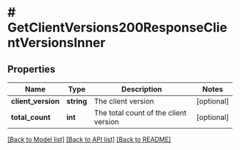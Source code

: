 # # GetClientVersions200ResponseClientVersionsInner

## Properties

Name | Type | Description | Notes
------------ | ------------- | ------------- | -------------
**client_version** | **string** | The client version | [optional]
**total_count** | **int** | The total count of the client version | [optional]

[[Back to Model list]](../../README.md#models) [[Back to API list]](../../README.md#endpoints) [[Back to README]](../../README.md)
